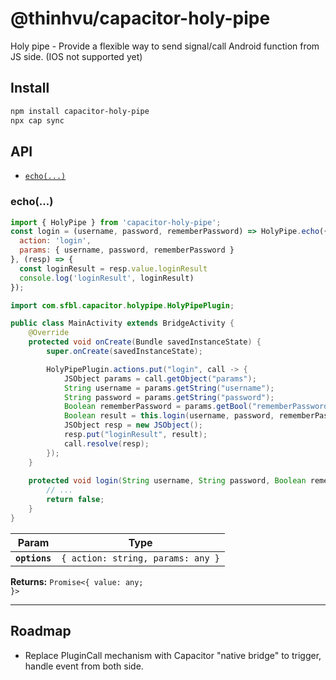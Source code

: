 # @thinhvu/capacitor-holy-pipe

Holy pipe - Provide a flexible way to send signal/call Android function from JS side. (IOS not supported yet)

## Install

```bash
npm install capacitor-holy-pipe
npx cap sync
```

## API

<docgen-index>

* [`echo(...)`](#echo)

</docgen-index>

<docgen-api>
<!--Update the source file JSDoc comments and rerun docgen to update the docs below-->

### echo(...)

```javascript
import { HolyPipe } from 'capacitor-holy-pipe';
const login = (username, password, rememberPassword) => HolyPipe.echo({ 
  action: 'login', 
  params: { username, password, rememberPassword } 
}, (resp) => {
  const loginResult = resp.value.loginResult
  console.log('loginResult', loginResult)
});
```

```java
import com.sfbl.capacitor.holypipe.HolyPipePlugin;

public class MainActivity extends BridgeActivity {
    @Override
    protected void onCreate(Bundle savedInstanceState) {
        super.onCreate(savedInstanceState);

        HolyPipePlugin.actions.put("login", call -> {
            JSObject params = call.getObject("params");
            String username = params.getString("username");
            String password = params.getString("password");
            Boolean rememberPassword = params.getBool("rememberPassword");
            Boolean result = this.login(username, password, rememberPassword);
            JSObject resp = new JSObject();
            resp.put("loginResult", result);
            call.resolve(resp);
        });
    }
    
    protected void login(String username, String password, Boolean rememberPassword) {
        // ...
        return false;
    }
}
```

| Param         | Type                            |
| ------------- | ------------------------------- |
| **`options`** | <code>{ action: string, params: any }</code> |

**Returns:** <code>Promise&lt;{ value: any; }&gt;</code>

--------------------

</docgen-api>

## Roadmap
- Replace PluginCall mechanism with Capacitor "native bridge" to trigger, handle event from both side.
